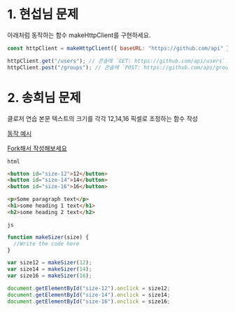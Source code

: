 # 1. 현섭님 문제

아래처럼 동작하는 함수 makeHttpClient를 구현하세요.

```js
const httpClient = makeHttpClient({ baseURL: "https://github.com/api" });

httpClient.get("/users"); // 콘솔에 `GET: https://github.com/api/users` 출력
httpClient.post("/groups"); // 콘솔에 `POST: https://github.com/api/groups` 출력
```

# 2. 송희님 문제

클로저 연습
본문 텍스트의 크기를 각각 12,14,16 픽셀로 조정하는 함수 작성

[동작 예시](https://closure-practice1.stackblitz.io)

[Fork해서 작성해보세요](https://stackblitz.com/edit/closure-practice1-quest?file=index.js)

`html`

```html
<button id="size-12">12</button>
<button id="size-14">14</button>
<button id="size-16">16</button>

<p>Some paragraph text</p>
<h1>some heading 1 text</h1>
<h2>some heading 2 text</h2>
```

`js`

```js
function makeSizer(size) {
  //Write the code here
}

var size12 = makeSizer(12);
var size14 = makeSizer(14);
var size16 = makeSizer(16);

document.getElementById("size-12").onclick = size12;
document.getElementById("size-14").onclick = size14;
document.getElementById("size-16").onclick = size16;
```
